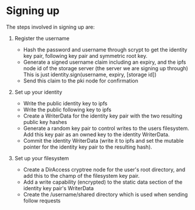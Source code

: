 # Signing up

The steps involved in signing up are:

1) Register the username
   - Hash the password and username through scrypt to get the identity key pair, following key pair and symmetric root key.
   - Generate a signed username claim including an expiry, and the ipfs node id of the storage server (the server we are signing up through) This is just identity.sign(username, expiry, [storage id])
   - Send this claim to the pki node for confirmation

2) Set up your identity
   - Write the public identity key to ipfs
   - Write the public following key to ipfs
   - Create a WriterData for the identity key pair with the two resulting public key hashes
   - Generate a random key pair to control writes to the users filesystem. Add this key pair as an owned key to the identity WriterData.
   - Commit the identity WriterData (write it to ipfs and set the mutable pointer for the identity key pair to the resulting hash). 

3) Set up your filesystem
   - Create a DirAccess cryptree node for the user's root directory, and add this to the champ of the filesystem key pair.
   - Add a write capability (encrypted) to the static data section of the identity key pair's WriterData
   - Create the /username/shared directory which is used when sending follow requests